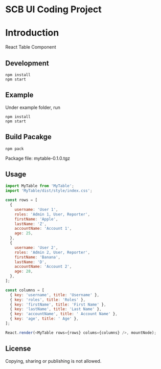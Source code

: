 # SCB UI Coding Project

# Introduction

React Table Component

## Development

```
npm install
npm start
```

## Example

Under example folder, run

```
npm install
npm start
```

## Build Pacakge

```
npm pack
```

Package file: mytable-0.1.0.tgz

## Usage

```js
import MyTable from 'MyTable';
import 'MyTable/dist/style/index.css';

const rows = [
  {
    username: 'User 1',
    roles: 'Admin 1, User, Reporter',
    firstName: 'Apple',
    lastName: 'Z',
    accountName: 'Account 1',
    age: 25,
  },
  {
    username: 'User 2',
    roles: 'Admin 2, User, Reporter',
    firstName: 'Banana',
    lastName: 'D',
    accountName: 'Account 2',
    age: 28,
  },
];

const columns = [
  { key: 'username', title: 'Username' },
  { key: 'roles', title: 'Roles' },
  { key: 'firstName', title: 'First Name' },
  { key: 'lastName', title: 'Last Name' },
  { key: 'accountName', title: ' Account Name' },
  { key: 'age', title: ' Age' },
];

React.render(<MyTable rows={rows} colums={columns} />, mountNode);
```

## License

Copying, sharing or publishing is not allowed.

